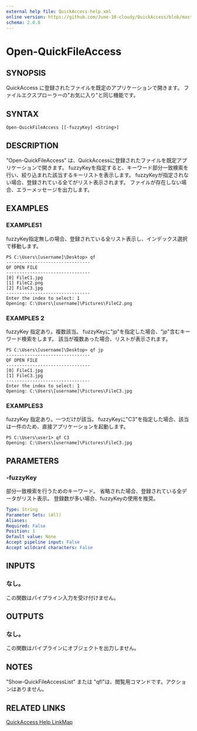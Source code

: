 ```yaml
---
external help file: QuickAccess-help.xml
online version: https://github.com/June-10-cloudy/QuickAccess/blob/master/docs/ja-JP/QuickAccess-help.xml
schema: 2.0.0
---
```

# Open-QuickFileAccess
## SYNOPSIS
QuickAccess に登録されたファイルを既定のアプリケーションで開きます。
ファイルエクスプローラーの"お気に入り"と同じ機能です。
## SYNTAX
```
Open-QuickFileAccess [[-fuzzyKey] <String>]
```
## DESCRIPTION
"Open-QuickFileAccess" は、QuickAccessに登録されたファイルを既定アプリケーションで開きます。
fuzzyKeyを指定すると、キーワード部分一致検索を行い、絞り込まれた該当するキーリストを表示します。
fuzzyKeyが指定されない場合、登録されている全てがリスト表示されます。
ファイルが存在しない場合、エラーメッセージを出力します。
## EXAMPLES
### EXAMPLES1
fuzzyKey指定無しの場合、登録されている全リスト表示し、インデックス選択で移動します。
```
PS C:\Users\[username]\Desktop> qf
--------------------------------
QF OPEN FILE
--------------------------------
[0] FileC1.jpg
[1] FileC2.png
[2] FileC3.jpg
--------------------------------
Enter the index to select: 1
Opening: C:\Users\[username]\Pictures\FileC2.png
```
### EXAMPLES 2
fuzzyKey 指定あり。複数該当。
fuzzyKeyに"jp"を指定した場合、"jp"含むキーワード検索をします。
該当が複数あった場合、リストが表示されます。
```
PS C:\Users\[username]\Desktop> qf jp
--------------------------------
QF OPEN FILE
--------------------------------
[0] FileC1.jpg
[1] FileC3.jpg
--------------------------------
Enter the index to select: 1
Opening: C:\Users\[username]\Pictures\FileC3.jpg
```
### EXAMPLES3
fuzzyKey 指定あり。一つだけが該当。
fuzzyKeyに"C3"を指定した場合、該当は一件のため、直接アプリケーションを起動します。
```
PS C:\Users\user1> qf C3
Opening: C:\Users\[username]\Pictures\FileC3.jpg
```
## PARAMETERS
### -fuzzyKey
部分一致検索を行うためのキーワード。
省略された場合、登録されている全データがリスト表示。
登録数が多い場合、fuzzyKeyの使用を推奨。
```yaml
Type: String
Parameter Sets: (All)
Aliases:
Required: False
Position: 1
Default value: None
Accept pipeline input: False
Accept wildcard characters: False
```
## INPUTS
### なし。
この関数はパイプライン入力を受け付けません。
## OUTPUTS
### なし。
この関数はパイプラインにオブジェクトを出力しません。
## NOTES
"Show-QuickFileAccessList" または "qfl"は、閲覧用コマンドです。アクションはありません。
## RELATED LINKS
[QuickAccess Help LinkMap](https://github.com/June-10-cloudy/QuickAccess/blob/master/README-ja-JP.md)